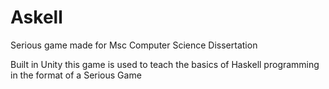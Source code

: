 # Askell
Serious game made for Msc Computer Science Dissertation 

Built in Unity this game is used to teach the basics of Haskell programming in the format of a Serious Game

